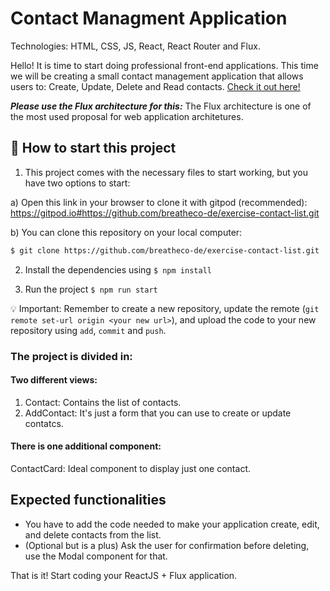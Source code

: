 <!--hide-->
# Contact Managment Application 
<!--endhide-->

Technologies: HTML, CSS, JS, React, React Router and Flux.

Hello! It is time to start doing professional front-end applications. This time
we will be creating a small contact management application that allows users to:
Create, Update, Delete and Read contacts. [Check it out here!](https://github.com/breatheco-de/exercise-contact-list/blob/master/preview.gif?raw=true)

***Please use the Flux architecture for this:*** The Flux architecture is one of the most used proposal for web application architetures.

<onlyfor saas="false" withBanner="false">
  
## 🌱  How to start this project

1. This project comes with the necessary files to start working, but you have two options to start:

a) Open this link in your browser to clone it with gitpod (recommended): https://gitpod.io#https://github.com/breatheco-de/exercise-contact-list.git

b) You can clone this repository on your local computer:
```sh
$ git clone https://github.com/breatheco-de/exercise-contact-list.git
```

2. Install the dependencies using `$ npm install`

3. Run the project `$ npm run start`

💡 Important: Remember to create a new repository, update the remote (`git remote set-url origin <your new url>`), and upload the code to your new repository using `add`, `commit` and `push`.

</onlyfor>

### The project is divided in: 

#### Two different views: 

1. Contact: Contains the list of contacts.
2. AddContact: It's just a form that you can use to create or update contatcs.

#### There is one additional component:
ContactCard: Ideal component to display just one contact.

## Expected functionalities

- You have to add the code needed to make your application create, edit, 
and delete contacts from the list.
- (Optional but is a plus) Ask the user for confirmation before deleting, use the 
Modal component for that.





That is it! Start coding your ReactJS + Flux application.
